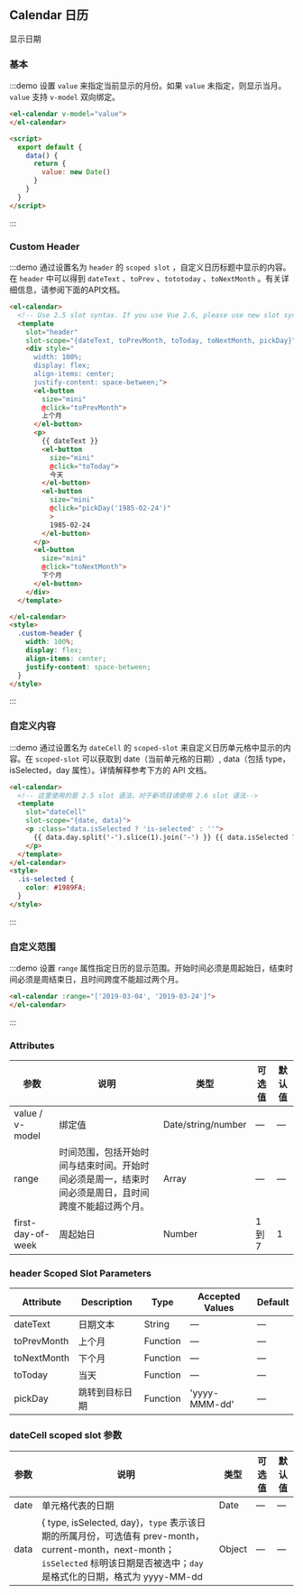 ## Calendar 日历

显示日期

### 基本

:::demo 设置 `value` 来指定当前显示的月份。如果 `value` 未指定，则显示当月。`value` 支持 `v-model` 双向绑定。
```html
<el-calendar v-model="value">
</el-calendar>

<script>
  export default {
    data() {
      return {
        value: new Date()
      }
    }
  }
</script>
```
:::

### Custom Header

:::demo 通过设置名为 `header` 的 `scoped slot` ，自定义日历标题中显示的内容。在 `header` 中可以得到 `dateText` 、`toPrev` 、`tototoday` 、`toNextMonth` 。有关详细信息，请参阅下面的API文档。
```html
<el-calendar>
  <!-- Use 2.5 slot syntax. If you use Vue 2.6, please use new slot syntax-->
  <template
    slot="header"
    slot-scope="{dateText, toPrevMonth, toToday, toNextMonth, pickDay}">
    <div style="
      width: 100%;
      display: flex;
      align-items: center;
      justify-content: space-between;">
      <el-button
        size="mini"
        @click="toPrevMonth">
        上个月
      </el-button>
      <p>
        {{ dateText }}
        <el-button
          size="mini"
          @click="toToday">
          今天
        </el-button>
        <el-button
          size="mini"
          @click="pickDay('1985-02-24')"
          >
          1985-02-24
        </el-button>
      </p>
      <el-button
        size="mini"
        @click="toNextMonth">
        下个月
      </el-button>
    </div>
  </template>

</el-calendar>
<style>
  .custom-header {
    width: 100%;
    display: flex;
    align-items: center;
    justify-content: space-between;
  }
</style>
```
:::

### 自定义内容

:::demo 通过设置名为 `dateCell` 的 `scoped-slot` 来自定义日历单元格中显示的内容。在 `scoped-slot` 可以获取到 date（当前单元格的日期）, data（包括 type，isSelected，day 属性）。详情解释参考下方的 API 文档。
```html
<el-calendar>
  <!-- 这里使用的是 2.5 slot 语法，对于新项目请使用 2.6 slot 语法-->
  <template
    slot="dateCell"
    slot-scope="{date, data}">
    <p :class="data.isSelected ? 'is-selected' : ''">
      {{ data.day.split('-').slice(1).join('-') }} {{ data.isSelected ? '✔️' : ''}}
    </p>
  </template>
</el-calendar>
<style>
  .is-selected {
    color: #1989FA;
  }
</style>
```
:::

### 自定义范围

:::demo 设置 `range` 属性指定日历的显示范围。开始时间必须是周起始日，结束时间必须是周结束日，且时间跨度不能超过两个月。
```html
<el-calendar :range="['2019-03-04', '2019-03-24']">
</el-calendar>
```
:::

### Attributes
| 参数             | 说明          | 类型      | 可选值        | 默认值  |
|-----------------|-------------- |---------- |------------ |-------- |
| value / v-model | 绑定值         | Date/string/number | —  | —      |
| range           | 时间范围，包括开始时间与结束时间。开始时间必须是周一，结束时间必须是周日，且时间跨度不能超过两个月。 | Array     | —           | —      |
| first-day-of-week | 周起始日	    | Number    | 1 到 7      |  1     |


### header Scoped Slot Parameters
| Attribute       | Description   | Type      | Accepted Values       | Default  |
|-----------------|-------------- |---------- |---------------------- |--------- |
| dateText        | 日期文本      | String   | — | — |
| toPrevMonth     | 上个月  | Function | — | — |
| toNextMonth     | 下个月      | Function | — | — |
| toToday         | 当天           | Function | — | — |
| pickDay         | 跳转到目标日期     | Function | 'yyyy-MMM-dd' | — |

### dateCell scoped slot 参数
| 参数             | 说明          | 类型      | 可选值        | 默认值  |
|-----------------|-------------- |---------- |------------ |-------- |
| date            | 单元格代表的日期 | Date      | —           | —      |
| data            | { type, isSelected, day}，`type` 表示该日期的所属月份，可选值有 prev-month，current-month，next-month；`isSelected` 标明该日期是否被选中；`day` 是格式化的日期，格式为 yyyy-MM-dd    | Object      | —           | —      |
